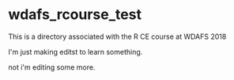 # wdafs_rcourse_test
This is a directory associated with the R CE course at WDAFS 2018

I'm just making editst to learn something.

not i'm editing some more.
